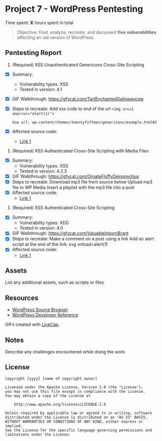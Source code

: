 # Project 7 - WordPress Pentesting

Time spent: **X** hours spent in total

> Objective: Find, analyze, recreate, and document **five vulnerabilities** affecting an old version of WordPress

## Pentesting Report

1. (Required) XSS Unauthenticated Genericons Cross-Site Scripting
  - [x] Summary: 
    - Vulnerability types: XSS
    - Tested in version: 4.1
  - [x] GIF Walkthrough: https://gfycat.com/TartEnchantedGallowaycow
  - [x] Steps to recreate: 
        Add xss code to end of the url
        ```
        <img src=1 onerror="alert(1)">
        ``` 
        
        Use url: wp-content/themes/twentyfifteen/genericons/example.html#1
  - [x] Affected source code:
    - [Link 1](https://core.trac.wordpress.org/browser/tags/version/src/source_file.php)
1. (Required) XSS Authenticated Cross-Site Scripting with Media Files
  - [x] Summary: 
    - Vulnerability types: XSS
    - Tested in version: 4.2.3
  - [x] GIF Walkthrough: https://gfycat.com/OrnateFluffyDeinonychus
  - [x] Steps to recreate: 
        Download mp3 file from source below
        Upload mp3 file to WP Media
        Insert a playlist with the mp3 file into a post
  - [x] Affected source code:
    - [Link 1](https://sumofpwn.nl/advisory/2016/wordpress_audio_playlist_functionality_is_affected_by_cross_site_scripting.html)
1. (Required) XSS Authenticated Cross-Site Scripting
  - [x] Summary: 
    - Vulnerability types: XDD
    - Tested in version: 4.0
  - [x] GIF Walkthrough: https://gfycat.com/ValuableInbornBrant
  - [x] Steps to recreate: 
        Make a comment on a post using a link
        Add an alert script at the end of the link: svg onload=alert(1)
  - [x] Affected source code:
    - [Link 1](https://wpvulndb.com/vulnerabilities/8358)

## Assets

List any additional assets, such as scripts or files

## Resources

- [WordPress Source Browser](https://core.trac.wordpress.org/browser/)
- [WordPress Developer Reference](https://developer.wordpress.org/reference/)

GIFs created with [LiceCap](http://www.cockos.com/licecap/).

## Notes

Describe any challenges encountered while doing the work

## License

    Copyright [yyyy] [name of copyright owner]

    Licensed under the Apache License, Version 2.0 (the "License");
    you may not use this file except in compliance with the License.
    You may obtain a copy of the License at

        http://www.apache.org/licenses/LICENSE-2.0

    Unless required by applicable law or agreed to in writing, software
    distributed under the License is distributed on an "AS IS" BASIS,
    WITHOUT WARRANTIES OR CONDITIONS OF ANY KIND, either express or implied.
    See the License for the specific language governing permissions and
    limitations under the License.
